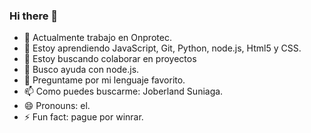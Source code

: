 ### Hi there 👋

- 🔭 Actualmente trabajo en Onprotec.
- 🌱 Estoy aprendiendo JavaScript, Git, Python, node.js, Html5 y CSS.
- 👯 Estoy buscando colaborar en proyectos
- 🤔 Busco ayuda con node.js.
- 💬 Preguntame por mi lenguaje favorito.
- 📫 Como puedes buscarme: Joberland Suniaga.
- 😄 Pronouns: el.
- ⚡ Fun fact: pague por winrar.
